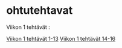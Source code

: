 # ohtutehtavat

Viikon 1 tehtävät : 

[Viikon 1 tehtävät 1-13](https://github.com/Sampyy/ohtu-2019-viikko1)
[Viikon 1 tehtävät 14-16](https://github.com/Sampyy/ohtutehtavat/tree/master/viikko1)
